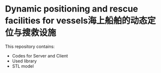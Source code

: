 # Dynamic positioning and rescue facilities for vessels海上船舶的动态定位与搜救设施
This repository contains:
- Codes for Server and Client
- Used library
- STL model
